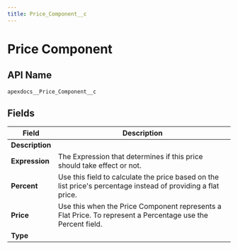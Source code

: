 ```yaml
---
title: Price_Component__c
---
```


# Price Component

## API Name
`apexdocs__Price_Component__c`

## Fields
| Field | Description |
|-------|-------------|
| **Description** |  |
| **Expression** | The Expression that determines if this price should take effect or not. |
| **Percent** | Use this field to calculate the price based on the list price&#x27;s percentage instead of providing a flat price. |
| **Price** | Use this when the Price Component represents a Flat Price. To represent a Percentage use the Percent field. |
| **Type** |  |